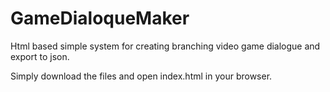 # GameDialoqueMaker
 Html based simple system for creating branching video game dialogue and export to json.

 Simply download the files and open index.html in your browser.
